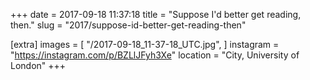 +++
date = 2017-09-18 11:37:18
title = "Suppose I'd better get reading, then."
slug = "2017/suppose-id-better-get-reading-then"

[extra]
images = [
    "/2017-09-18_11-37-18_UTC.jpg",
]
instagram = "https://instagram.com/p/BZLlJFyh3Xe"
location = "City, University of London"
+++

